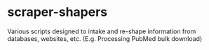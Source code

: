 # scraper-shapers
Various scripts designed to intake and re-shape information from databases, websites, etc. (E.g. Processing PubMed bulk download)
